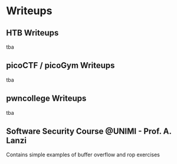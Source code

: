 # Writeups

## HTB Writeups
tba
## picoCTF / picoGym Writeups
tba
## pwncollege Writeups
tba
## Software Security Course @UNIMI - Prof. A. Lanzi
Contains simple examples of buffer overflow and rop exercises


